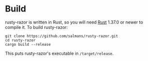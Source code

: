 # Build

rusty-razor is written in Rust, so you will need [Rust](https://www.rust-lang.org) 1.37.0 or newer to compile it.
To build rusty-razor:

```
git clone https://github.com/salmans/rusty-razor.git
cd rusty-razor
cargo build --release
```

This puts rusty-razor's executable in `/target/release`.